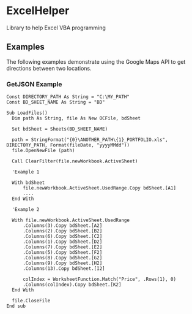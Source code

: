 ExcelHelper
===========

Library to help Excel VBA programming

Examples
-------

The following examples demonstrate using the Google Maps API to get directions between two locations.

### GetJSON Example
```VB.net
Const DIRECTORY_PATH As String = "C:\MY_PATH"
Const BD_SHEET_NAME As String = "BD"

Sub LoadFiles()
  Dim path As String, file As New OCFile, bdSheet
  
  Set bdSheet = Sheets(BD_SHEET_NAME)
  
  path = StringFormat("{0}\ANOTHER_PATH\{1}_PORTFOLIO.xls", DIRECTORY_PATH, Format(fileDate, "yyyyMMdd"))
  file.OpenNewFile (path)
  
  Call ClearFilter(file.newWorkbook.ActiveSheet)

  'Example 1

  With bdSheet
      file.newWorkbook.ActiveSheet.UsedRange.Copy bdSheet.[A1]
      ....
  End With
  
  'Example 2
  
  With file.newWorkbook.ActiveSheet.UsedRange
      .Columns(3).Copy bdSheet.[A2]
      .Columns(2).Copy bdSheet.[B2]
      .Columns(6).Copy bdSheet.[C2]
      .Columns(1).Copy bdSheet.[D2]
      .Columns(7).Copy bdSheet.[E2]
      .Columns(5).Copy bdSheet.[F2]
      .Columns(8).Copy bdSheet.[G2]
      .Columns(9).Copy bdSheet.[H2]
      .Columns(13).Copy bdSheet.[I2]
      
      colIndex = WorksheetFunction.Match("Price", .Rows(1), 0)
      .Columns(colIndex).Copy bdSheet.[K2]
  End With
  
  file.CloseFile
End sub
```
